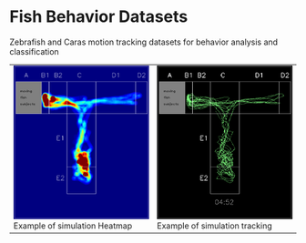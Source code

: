 # Fish Behavior Datasets
Zebrafish and Caras motion tracking datasets for behavior analysis and classification

<table><tr>
<tr>
<td valign="bottom">
<img src="./trace_simulation/Trial01_heatmap.png" width="600"><br>
Example of simulation Heatmap
</td>
<td valign="bottom">
<img src="./trace_simulation/Trial01_tracking.png" width="600"><br>
Example of simulation tracking
</td>
</tr></table>
